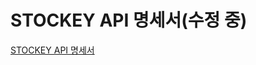 # STOCKEY API 명세서(수정 중)

[STOCKEY API 명세서](https://plum-reminder-900.notion.site/8638671982264db9b0159e18ff8bf22c?v=736eae2005e4473bb8d2204565f78a7c)
